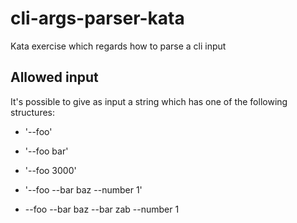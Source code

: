 # cli-args-parser-kata

Kata exercise which regards how to parse a cli input

## Allowed input

It's possible to give as input a string which has one of the following structures:

* '--foo'

* '--foo bar'

* '--foo 3000'

* '--foo --bar baz --number 1'

* --foo --bar baz --bar zab --number 1